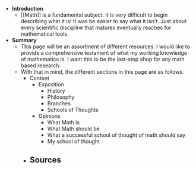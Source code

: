 - **Introduction**
	- [[Math]] is a fundamental subject. It is very difficult to begin describing what it is! It was be easier to say what it isn't. Just about every scientific discipline that matures eventually reaches for mathematical tools.
- **Summary**
	- This page will be an assortment of different resources. I would like to provide a comprehensive testament of what my working knowledge of mathematics is. I want this to be the last-stop shop for any math based research.
	- With that in mind, the different sections in this page are as follows.
		- Content
			- Exposition
				- History
				- Philosophy
				- Branches
				- Schools of Thoughts
			- Opinions
				- What Math is
				- What Math should be
				- What a successful school of thought of math should say
				- My school of thought
		- Sources
			-